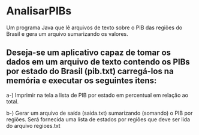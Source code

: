# AnalisarPIBs
Um programa Java que lê arquivos de texto sobre o PIB das regiões do Brasil e gera um arquivo sumarizando os valores.

## Deseja-se um aplicativo capaz de tomar os dados em um arquivo de texto contendo os PIBs por estado do Brasil (pib.txt) carregá-los na memória e executar os seguintes itens:

a-) Imprimir na tela a lista de PIB por estado em percentual em relação ao total.

b-) Gerar um arquivo de saída (saida.txt) sumarizando (somando) o PIB por regiões. Será fornecida uma lista de estados por regiões que deve ser lida do arquivo regioes.txt
